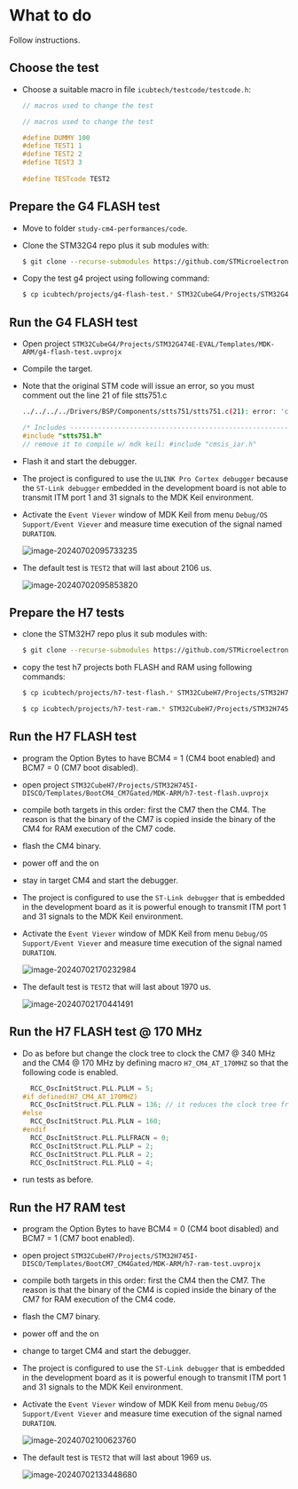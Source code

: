 # What to do
Follow instructions.




## Choose the test

- Choose a suitable macro in file `icubtech/testcode/testcode.h`:

  ```c++
  // macros used to change the test
  
  // macros used to change the test
  
  #define DUMMY 100
  #define TEST1 1
  #define TEST2 2
  #define TEST3 3
      
  #define TESTcode TEST2
  ```
  



## Prepare the G4 FLASH test

- Move to folder `study-cm4-performances/code`.

- Clone the STM32G4 repo plus it sub modules with:

  ```bash
  $ git clone --recurse-submodules https://github.com/STMicroelectronics/STM32CubeG4
  ```

- Copy the test g4 project using following command:

  ```bash
  $ cp icubtech/projects/g4-flash-test.* STM32CubeG4/Projects/STM32G474E-EVAL/Templates/MDK-ARM
  ```

## Run the G4 FLASH test

- Open project `STM32CubeG4/Projects/STM32G474E-EVAL/Templates/MDK-ARM/g4-flash-test.uvprojx` 

- Compile the target. 

- Note that the original STM code will issue an error, so you must comment out the line 21 of file stts751.c

  ```bash
  ../../../../Drivers/BSP/Components/stts751/stts751.c(21): error: 'cmsis_iar.h' file not found
  ```

  ```c++
  /* Includes ------------------------------------------------------------------*/
  #include "stts751.h"
  // remove it to compile w/ mdk keil: #include "cmsis_iar.h"
  ```

- Flash it and start the debugger.

- The project is configured to use the `ULINK Pro Cortex debugger` because the  `ST-Link debugger` embedded in the development board is not able to transmit ITM port 1 and 31 signals to the MDK Keil environment.  

- Activate the `Event Viever`  window of MDK Keil from menu `Debug/OS Support/Event Viever` and measure time execution of the signal named `DURATION`.
  
  ![image-20240702095733235](./how-to-run-tests.assets/image-20240702095733235.png)
  
  
  
- The default test is `TEST2` that will last about 2106 us.
  
  
  
  ![image-20240702095853820](./how-to-run-tests.assets/image-20240702095853820.png)



## Prepare the H7 tests

- clone the STM32H7 repo plus it sub modules with:

  ```bash
  $ git clone --recurse-submodules https://github.com/STMicroelectronics/STM32CubeH7
  ```

- copy the test h7 projects both FLASH and RAM using following commands:

  ```bash
  $ cp icubtech/projects/h7-test-flash.* STM32CubeH7/Projects/STM32H745I-DISCO/Templates/BootCM4_CM7Gated/MDK-ARM
  ```
  ```bash
  $ cp icubtech/projects/h7-test-ram.* STM32CubeH7/Projects/STM32H745I-DISCO/Templates/BootCM7_CM4Gated/MDK-ARM
  ```
  
  
## Run the H7 FLASH test

- program the Option Bytes to have BCM4 = 1 (CM4 boot enabled) and BCM7 = 0 (CM7 boot disabled).

- open project `STM32CubeH7/Projects/STM32H745I-DISCO/Templates/BootCM4_CM7Gated/MDK-ARM/h7-test-flash.uvprojx` 

- compile both targets in this order: first the CM7 then the CM4. The reason is that the binary of the CM7 is copied inside the binary of the CM4 for RAM execution of the CM7 code. 

- flash the CM4 binary.
- power off and the on
- stay in target CM4 and start the debugger.

- The project is configured to use the `ST-Link debugger` that is embedded in the development board as it is powerful enough to transmit ITM port 1 and 31 signals to the MDK Keil environment.  

- Activate the `Event Viever`  window of MDK Keil from menu `Debug/OS Support/Event Viever` and measure time execution of the signal named `DURATION`.

  ![image-20240702170232984](./how-to-run-tests.assets/image-20240702170232984.png)



- The default test is `TEST2` that will last about 1970 us.

  ![image-20240702170441491](./how-to-run-tests.assets/image-20240702170441491.png)



## Run the H7 FLASH test @ 170 MHz

- Do as before but change the clock tree to clock the CM7 @ 340 MHz and the CM4 @ 170 MHz by defining macro `H7_CM4_AT_170MHZ`  so that the following code is enabled.

  ```c++
    RCC_OscInitStruct.PLL.PLLM = 5;
  #if defined(H7_CM4_AT_170MHZ)      
    RCC_OscInitStruct.PLL.PLLN = 136; // it reduces the clock tree from 400 to 340
  #else
    RCC_OscInitStruct.PLL.PLLN = 160;
  #endif
    RCC_OscInitStruct.PLL.PLLFRACN = 0;
    RCC_OscInitStruct.PLL.PLLP = 2;  
    RCC_OscInitStruct.PLL.PLLR = 2; 
    RCC_OscInitStruct.PLL.PLLQ = 4;
  ```

- run tests as before.

## Run the H7 RAM test

- program the Option Bytes to have BCM4 = 0 (CM4 boot disabled) and BCM7 = 1 (CM7 boot enabled).

- open project `STM32CubeH7/Projects/STM32H745I-DISCO/Templates/BootCM7_CM4Gated/MDK-ARM/h7-ram-test.uvprojx` 

- compile both targets in this order: first the CM4 then the CM7. The reason is that the binary of the CM4 is copied inside the binary of the CM7 for RAM execution of the CM4 code. 

- flash the CM7 binary.
- power off and the on

- change to target CM4 and start the debugger.

- The project is configured to use the `ST-Link debugger` that is embedded in the development board as it is powerful enough to transmit ITM port 1 and 31 signals to the MDK Keil environment.  

- Activate the `Event Viever`  window of MDK Keil from menu `Debug/OS Support/Event Viever` and measure time execution of the signal named `DURATION`.

  ![image-20240702100623760](./how-to-run-tests.assets/image-20240702100623760.png)



- The default test is `TEST2` that will last about 1969 us.

  ![image-20240702133448680](./how-to-run-tests.assets/image-20240702133448680.png)



## 
